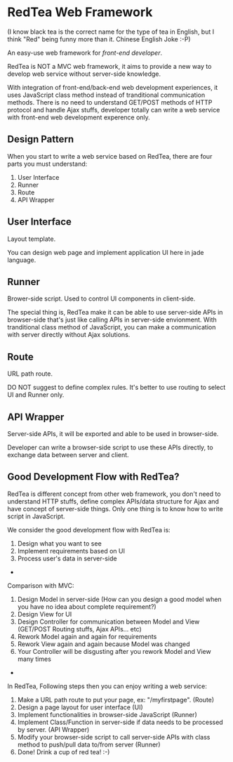 RedTea Web Framework
===

(I know black tea is the correct name for the type of tea in English, but I think "Red" being funny more than it. Chinese English Joke :-P)


An easy-use web framework for _front-end developer_.

RedTea is NOT a MVC web framework, it aims to provide a new way to develop web service without server-side knowledge.

With integration of front-end/back-end web development experiences, it uses JavaScript class method instead of tranditional communication methods. There is no need to understand GET/POST methods of HTTP protocol and handle Ajax stuffs, developer totally can write a web service with front-end web development experence only.


Design Pattern
---
When you start to write a web service based on RedTea, there are four parts you must understand:

1. User Interface
2. Runner
3. Route
4. API Wrapper



  User Interface
  ---

  Layout template.
  
  You can design web page and implement application UI here in jade language.


  Runner
  ---

  Brower-side script. Used to control UI components in client-side.
  
  The special thing is, RedTea make it can be able to use server-side APIs in browser-side that's just like calling APIs in server-side envionment. With tranditional class method of JavaScript, you can make a communication with server directly without Ajax solutions.


  Route
  ---
  
  URL path route.
  
  DO NOT suggest to define complex rules. It's better to use routing to select UI and Runner only.
  
  
  API Wrapper
  ---
  
  Server-side APIs, it will be exported and able to be used in browser-side.
  
  Developer can write a browser-side script to use these APIs directly, to exchange data between server and client.



Good Development Flow with RedTea?
---

RedTea is different concept from other web framework, you don't need to understand HTTP stuffs, define complex APIs/data structure for Ajax and have concept of server-side things. Only one thing is to know how to write script in JavaScript.

  We consider the good development flow with RedTea is:
    
  1. Design what you want to see
  2. Implement requirements based on UI
  3. Process user's data in server-side
  
-
    
Comparison with MVC:
  
  1. Design Model in server-side (How can you design a good model when you have no idea about complete requirement?)
  2. Design View for UI
  3. Design Controller for communication between Model and View (GET/POST Routing stuffs, Ajax APIs... etc)
  4. Rework Model again and again for requirements
  5. Rework View again and again because Model was changed
  6. Your Controller will be disgusting after you rework Model and View many times
    
-

In RedTea, Following steps then you can enjoy writing a web service:
  
  1. Make a URL path route to put your page, ex: "/myfirstpage". (Route)
  2. Design a page layout for user interface (UI)
  3. Implement functionalities in browser-side JavaScript (Runner)
  4. Implement Class/Function in server-side if data needs to be processed by server. (API Wrapper)
  5. Modify your browser-side script to call server-side APIs with class method to push/pull data to/from server (Runner)
  6. Done! Drink a cup of red tea! :-)
  

